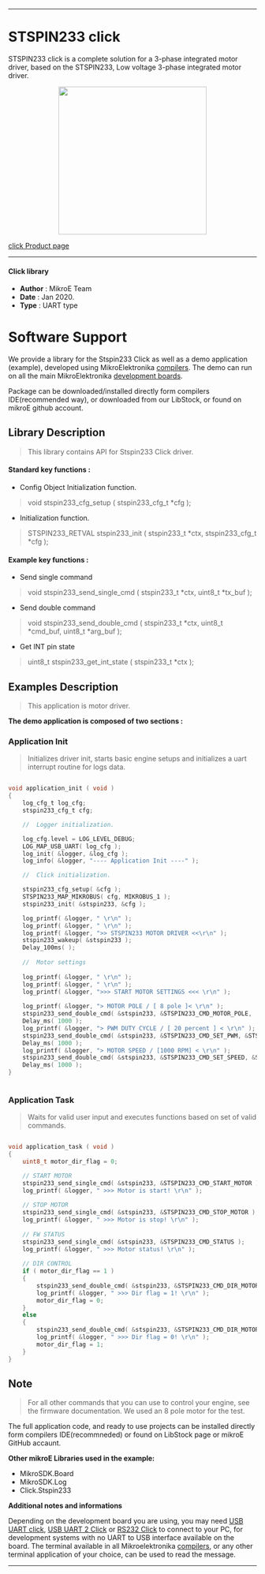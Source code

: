 
---
# STSPIN233 click

STSPIN233 click is a complete solution for a 3-phase integrated motor driver, based on the STSPIN233, Low voltage 3-phase integrated motor driver.

<p align="center">
  <img src="https://download.mikroe.com/images/click_for_ide/stspin233_click.png" height=300px>
</p>


[click Product page](<https://www.mikroe.com/stspin233-click>)

---


#### Click library 

- **Author**        : MikroE Team
- **Date**          : Jan 2020.
- **Type**          : UART type


# Software Support

We provide a library for the Stspin233 Click 
as well as a demo application (example), developed using MikroElektronika 
[compilers](https://shop.mikroe.com/compilers). 
The demo can run on all the main MikroElektronika [development boards](https://shop.mikroe.com/development-boards).

Package can be downloaded/installed directly form compilers IDE(recommended way), or downloaded from our LibStock, or found on mikroE github account. 

## Library Description

> This library contains API for Stspin233 Click driver.

#### Standard key functions :

- Config Object Initialization function.
> void stspin233_cfg_setup ( stspin233_cfg_t *cfg ); 
 
- Initialization function.
> STSPIN233_RETVAL stspin233_init ( stspin233_t *ctx, stspin233_cfg_t *cfg );

#### Example key functions :

- Send single command
> void stspin233_send_single_cmd ( stspin233_t *ctx, uint8_t *tx_buf );
 
- Send double command
> void stspin233_send_double_cmd ( stspin233_t *ctx, uint8_t *cmd_buf, uint8_t *arg_buf );

- Get INT pin state
> uint8_t stspin233_get_int_state ( stspin233_t *ctx );

## Examples Description

> This application is motor driver.

**The demo application is composed of two sections :**

### Application Init 

> Initializes driver init, starts basic engine setups and initializes a uart interrupt routine for logs data.

```c

void application_init ( void )
{
    log_cfg_t log_cfg;
    stspin233_cfg_t cfg;

    //  Logger initialization.

    log_cfg.level = LOG_LEVEL_DEBUG;
    LOG_MAP_USB_UART( log_cfg );
    log_init( &logger, &log_cfg );
    log_info( &logger, "---- Application Init ----" );

    //  Click initialization.

    stspin233_cfg_setup( &cfg );
    STSPIN233_MAP_MIKROBUS( cfg, MIKROBUS_1 );
    stspin233_init( &stspin233, &cfg );

    log_printf( &logger, " \r\n" );
    log_printf( &logger, " \r\n" );
    log_printf( &logger, ">> STSPIN233 MOTOR DRIVER <<\r\n" );
    stspin233_wakeup( &stspin233 );
    Delay_100ms( );
    
    //  Motor settings
    
    log_printf( &logger, " \r\n" );
    log_printf( &logger, " \r\n" );
    log_printf( &logger, ">>> START MOTOR SETTINGS <<< \r\n" );
    
    log_printf( &logger, "> MOTOR POLE / [ 8 pole ]< \r\n" );
    stspin233_send_double_cmd( &stspin233, &STSPIN233_CMD_MOTOR_POLE,  &STSPIN233_M_POLE_8 );
    Delay_ms( 1000 );
    log_printf( &logger, "> PWM DUTY CYCLE / [ 20 percent ] < \r\n" );
    stspin233_send_double_cmd( &stspin233, &STSPIN233_CMD_SET_PWM, &STSPIN233_START_PWM_DUTY_DEF );
    Delay_ms( 1000 );
    log_printf( &logger, "> MOTOR SPEED / [1000 RPM] < \r\n" );
    stspin233_send_double_cmd( &stspin233, &STSPIN233_CMD_SET_SPEED, &STSPIN233_SPEED_DEF );
    Delay_ms( 1000 );
}
  
```

### Application Task

> Waits for valid user input and executes functions based on set of valid commands.

```c

void application_task ( void )
{
    uint8_t motor_dir_flag = 0;

    // START MOTOR
    stspin233_send_single_cmd( &stspin233, &STSPIN233_CMD_START_MOTOR );
    log_printf( &logger, " >>> Motor is start! \r\n" );
    
    // STOP MOTOR
    stspin233_send_single_cmd( &stspin233, &STSPIN233_CMD_STOP_MOTOR );
    log_printf( &logger, " >>> Motor is stop! \r\n" );
    
    // FW STATUS
    stspin233_send_single_cmd( &stspin233, &STSPIN233_CMD_STATUS );
    log_printf( &logger, " >>> Motor status! \r\n" );
    
    // DIR CONTROL
    if ( motor_dir_flag == 1 )
    {
        stspin233_send_double_cmd( &stspin233, &STSPIN233_CMD_DIR_MOTOR, &STSPIN233_CW_DIR );
        log_printf( &logger, " >>> Dir flag = 1! \r\n" );
        motor_dir_flag = 0;
    }
    else
    {
        stspin233_send_double_cmd( &stspin233, &STSPIN233_CMD_DIR_MOTOR, &STSPIN233_CCW_DIR );
        log_printf( &logger, " >>> Dir flag = 0! \r\n" );
        motor_dir_flag = 1;
    }
} 

```

## Note

> For all other commands that you can use to control your engine, 
> see the firmware documentation. We used an 8 pole motor for the test.

The full application code, and ready to use projects can be  installed directly form compilers IDE(recommneded) or found on LibStock page or mikroE GitHub accaunt.

**Other mikroE Libraries used in the example:** 

- MikroSDK.Board
- MikroSDK.Log
- Click.Stspin233

**Additional notes and informations**

Depending on the development board you are using, you may need 
[USB UART click](https://shop.mikroe.com/usb-uart-click), 
[USB UART 2 Click](https://shop.mikroe.com/usb-uart-2-click) or 
[RS232 Click](https://shop.mikroe.com/rs232-click) to connect to your PC, for 
development systems with no UART to USB interface available on the board. The 
terminal available in all Mikroelektronika 
[compilers](https://shop.mikroe.com/compilers), or any other terminal application 
of your choice, can be used to read the message.



---

